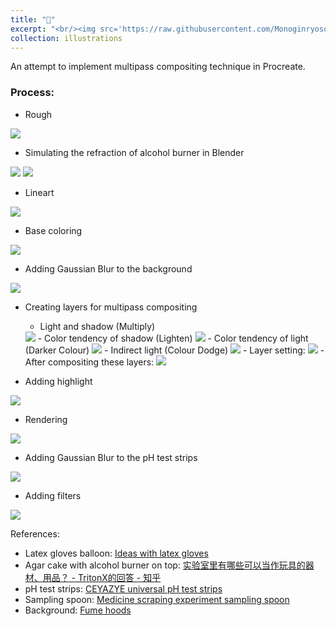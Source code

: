```yaml
---
title: "🎂"
excerpt: "<br/><img src='https://raw.githubusercontent.com/Monoginryoso/Monoginryoso.github.io/e584a980328b1f54059782d3be8b2919c81e9b73/images/birthday.jpg'>"
collection: illustrations
---
```

An attempt to implement multipass compositing technique in Procreate.

### Process: 

* Rough
<img src='https://raw.githubusercontent.com/Monoginryoso/Monoginryoso.github.io/e584a980328b1f54059782d3be8b2919c81e9b73/images/birthday_rough.jpg'>

* Simulating the refraction of alcohol burner in Blender
<img src='https://raw.githubusercontent.com/Monoginryoso/Monoginryoso.github.io/e584a980328b1f54059782d3be8b2919c81e9b73/images/birthday_refraction_1.png'>
<img src='https://raw.githubusercontent.com/Monoginryoso/Monoginryoso.github.io/e584a980328b1f54059782d3be8b2919c81e9b73/images/birthday_refraction_2.png'>

* Lineart
<img src='https://raw.githubusercontent.com/Monoginryoso/Monoginryoso.github.io/e584a980328b1f54059782d3be8b2919c81e9b73/images/birthday_lineart.jpg'>

* Base coloring
<img src='https://raw.githubusercontent.com/Monoginryoso/Monoginryoso.github.io/e584a980328b1f54059782d3be8b2919c81e9b73/images/birthday_basecolor.jpg'>

* Adding Gaussian Blur to the background
<img src='https://raw.githubusercontent.com/Monoginryoso/Monoginryoso.github.io/e584a980328b1f54059782d3be8b2919c81e9b73/images/birthday_bg_blur.jpg'>

* Creating layers for multipass compositing
    - Light and shadow (Multiply)
    <img src='https://raw.githubusercontent.com/Monoginryoso/Monoginryoso.github.io/e584a980328b1f54059782d3be8b2919c81e9b73/images/birthday_shading.jpg'>
    - Color tendency of shadow (Lighten)
    <img src='https://raw.githubusercontent.com/Monoginryoso/Monoginryoso.github.io/e584a980328b1f54059782d3be8b2919c81e9b73/images/birthday_color_tendency_of_shadow.jpg'>
    - Color tendency of light (Darker Colour)
    <img src='https://raw.githubusercontent.com/Monoginryoso/Monoginryoso.github.io/e584a980328b1f54059782d3be8b2919c81e9b73/images/birthday_color_tendency_of_light.jpg'>
    - Indirect light (Colour Dodge)
    <img src='https://raw.githubusercontent.com/Monoginryoso/Monoginryoso.github.io/e584a980328b1f54059782d3be8b2919c81e9b73/images/birthday_indirect_light.jpg'>
    - Layer setting:
    <img src='https://raw.githubusercontent.com/Monoginryoso/Monoginryoso.github.io/e584a980328b1f54059782d3be8b2919c81e9b73/images/birthday_layer_setting.JPG'>
    - After compositing these layers:
    <img src='https://raw.githubusercontent.com/Monoginryoso/Monoginryoso.github.io/e584a980328b1f54059782d3be8b2919c81e9b73/images/birthday_merge.jpg'>

* Adding highlight
<img src='https://raw.githubusercontent.com/Monoginryoso/Monoginryoso.github.io/e584a980328b1f54059782d3be8b2919c81e9b73/images/birthday_highlight.jpg'>

* Rendering
<img src='https://raw.githubusercontent.com/Monoginryoso/Monoginryoso.github.io/e584a980328b1f54059782d3be8b2919c81e9b73/images/birthday_rendering.jpg'>

* Adding Gaussian Blur to the pH test strips
<img src='https://raw.githubusercontent.com/Monoginryoso/Monoginryoso.github.io/e584a980328b1f54059782d3be8b2919c81e9b73/images/birthday_blur.jpg'>

* Adding filters
<img src='https://raw.githubusercontent.com/Monoginryoso/Monoginryoso.github.io/e584a980328b1f54059782d3be8b2919c81e9b73/images/birthday.jpg'>

References:
- Latex gloves balloon: [Ideas with latex gloves](https://balloonhq.com/wp-content/uploads/2023/03/glove1.jpg)
- Agar cake with alcohol burner on top: [实验室里有哪些可以当作玩具的器材、用品？ - TritonX的回答 - 知乎](https://picx.zhimg.com/v2-0d5a216d72928d38755c6ad65f0d9dba_r.jpg?source=1940ef5c)
- pH test strips: [CEYAZYE universal pH test strips](https://m.media-amazon.com/images/I/61CwBIDSvmL._SL1500_.jpg)
- Sampling spoon: [Medicine scraping experiment sampling spoon](https://m.media-amazon.com/images/I/51uKm38jv+L._SL1500_.jpg)
- Background: [Fume hoods](https://news.mit.edu/sites/default/files/styles/news_article__image_gallery/public/images/202108/20210616_143923.jpg?itok=FznL2M2z)